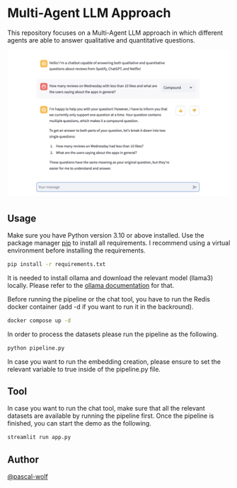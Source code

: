# Multi-Agent LLM Approach

This repository focuses on a Multi-Agent LLM approach in which different agents are able to answer qualitative and quantitative questions.

![alt text](/images/demo_ui.png)


## Usage

Make sure you have Python version 3.10 or above installed. 
Use the package manager [pip](https://pip.pypa.io/en/stable/) to install all requirements.
I recommend using a virtual environment before installing the requirements.

```bash
pip install -r requirements.txt
```

It is needed to install ollama and download the relevant model (llama3) locally. Please refer to the [ollama documentation](https://ollama.com/) for that.

Before running the pipeline or the chat tool, you have to run the Redis docker container (add -d if you want to run it in the backround).
```bash
docker compose up -d
```

In order to process the datasets please run the pipeline as the following.
```bash
python pipeline.py
```
In case you want to run the embedding creation, please ensure to set the relevant variable to true inside of the pipeline.py file.

## Tool
In case you want to run the chat tool, make sure that all the relevant datasets are available by running the pipeline first. 
Once the pipeline is finished, you can start the demo as the following.
```bash
streamlit run app.py
```

## Author
[@pascal-wolf](https://github.com/pascal-wolf)
